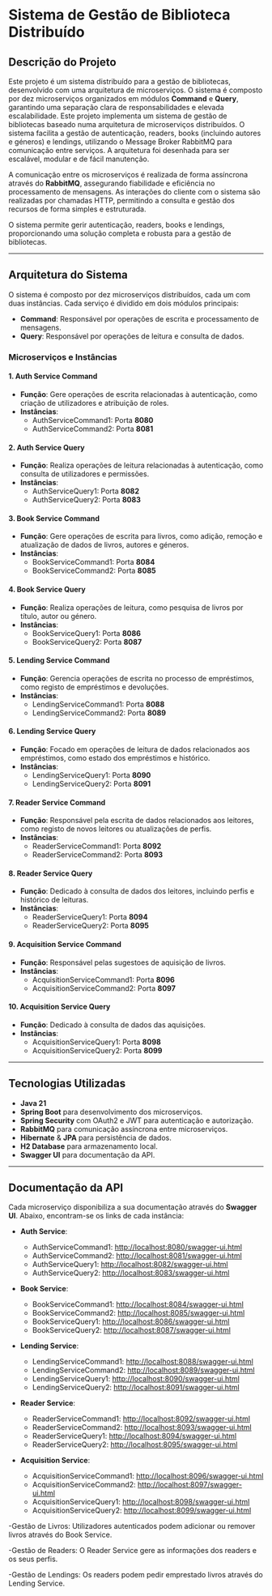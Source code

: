# Sistema de Gestão de Biblioteca Distribuído

## Descrição do Projeto


Este projeto é um sistema distribuído para a gestão de bibliotecas, desenvolvido com uma arquitetura de microserviços. O sistema é composto por dez microserviços organizados em módulos **Command** e **Query**, garantindo uma separação clara de responsabilidades e elevada escalabilidade.
Este projeto implementa um sistema de gestão de bibliotecas baseado numa arquitetura de microserviços distribuídos. O sistema facilita a gestão de autenticação, readers, books (incluindo autores e géneros) e lendings, utilizando o Message Broker RabbitMQ para comunicação entre serviços. A arquitetura foi desenhada para ser escalável, modular e de fácil manutenção.

A comunicação entre os microserviços é realizada de forma assíncrona através do **RabbitMQ**, assegurando fiabilidade e eficiência no processamento de mensagens. As interações do cliente com o sistema são realizadas por chamadas HTTP, permitindo a consulta e gestão dos recursos de forma simples e estruturada.

O sistema permite gerir autenticação, readers, books e lendings, proporcionando uma solução completa e robusta para a gestão de bibliotecas.

---

## Arquitetura do Sistema

O sistema é composto por dez microserviços distribuídos, cada um com duas instâncias. Cada serviço é dividido em dois módulos principais:

- **Command**: Responsável por operações de escrita e processamento de mensagens.
- **Query**: Responsável por operações de leitura e consulta de dados.

### Microserviços e Instâncias

#### 1. Auth Service Command
- **Função**: Gere operações de escrita relacionadas à autenticação, como criação de utilizadores e atribuição de roles.
- **Instâncias**:
    - AuthServiceCommand1: Porta **8080**
    - AuthServiceCommand2: Porta **8081**

#### 2. Auth Service Query
- **Função**: Realiza operações de leitura relacionadas à autenticação, como consulta de utilizadores e permissões.
- **Instâncias**:
    - AuthServiceQuery1: Porta **8082**
    - AuthServiceQuery2: Porta **8083**

#### 3. Book Service Command
- **Função**: Gere operações de escrita para livros, como adição, remoção e atualização de dados de livros, autores e géneros.
- **Instâncias**:
    - BookServiceCommand1: Porta **8084**
    - BookServiceCommand2: Porta **8085**

#### 4. Book Service Query
- **Função**: Realiza operações de leitura, como pesquisa de livros por título, autor ou género.
- **Instâncias**:
    - BookServiceQuery1: Porta **8086**
    - BookServiceQuery2: Porta **8087**

#### 5. Lending Service Command
- **Função**: Gerencia operações de escrita no processo de empréstimos, como registo de empréstimos e devoluções.
- **Instâncias**:
    - LendingServiceCommand1: Porta **8088**
    - LendingServiceCommand2: Porta **8089**

#### 6. Lending Service Query
- **Função**: Focado em operações de leitura de dados relacionados aos empréstimos, como estado dos empréstimos e histórico.
- **Instâncias**:
    - LendingServiceQuery1: Porta **8090**
    - LendingServiceQuery2: Porta **8091**

#### 7. Reader Service Command
- **Função**: Responsável pela escrita de dados relacionados aos leitores, como registo de novos leitores ou atualizações de perfis.
- **Instâncias**:
    - ReaderServiceCommand1: Porta **8092**
    - ReaderServiceCommand2: Porta **8093**

#### 8. Reader Service Query
- **Função**: Dedicado à consulta de dados dos leitores, incluindo perfis e histórico de leituras.
- **Instâncias**:
    - ReaderServiceQuery1: Porta **8094**
    - ReaderServiceQuery2: Porta **8095**

#### 9. Acquisition Service Command
- **Função**: Responsável pelas sugestoes de aquisição de livros.
- **Instâncias**:
    - AcquisitionServiceCommand1: Porta **8096**
    - AcquisitionServiceCommand2: Porta **8097**

#### 10. Acquisition Service Query
- **Função**: Dedicado à consulta de dados das aquisições.
- **Instâncias**:
    - AcquisitionServiceQuery1: Porta **8098**
    - AcquisitionServiceQuery2: Porta **8099**

---

## Tecnologias Utilizadas

- **Java 21**
- **Spring Boot** para desenvolvimento dos microserviços.
- **Spring Security** com OAuth2 e JWT para autenticação e autorização.
- **RabbitMQ** para comunicação assíncrona entre microserviços.
- **Hibernate** & **JPA** para persistência de dados.
- **H2 Database** para armazenamento local.
- **Swagger UI** para documentação da API.

---

## Documentação da API

Cada microserviço disponibiliza a sua documentação através do **Swagger UI**. Abaixo, encontram-se os links de cada instância:

- **Auth Service**:
    - AuthServiceCommand1: [http://localhost:8080/swagger-ui.html](http://localhost:8080/swagger-ui.html)
    - AuthServiceCommand2: [http://localhost:8081/swagger-ui.html](http://localhost:8081/swagger-ui.html)
    - AuthServiceQuery1: [http://localhost:8082/swagger-ui.html](http://localhost:8082/swagger-ui.html)
    - AuthServiceQuery2: [http://localhost:8083/swagger-ui.html](http://localhost:8083/swagger-ui.html)

- **Book Service**:
    - BookServiceCommand1: [http://localhost:8084/swagger-ui.html](http://localhost:8084/swagger-ui.html)
    - BookServiceCommand2: [http://localhost:8085/swagger-ui.html](http://localhost:8085/swagger-ui.html)
    - BookServiceQuery1: [http://localhost:8086/swagger-ui.html](http://localhost:8086/swagger-ui.html)
    - BookServiceQuery2: [http://localhost:8087/swagger-ui.html](http://localhost:8087/swagger-ui.html)

- **Lending Service**:
    - LendingServiceCommand1: [http://localhost:8088/swagger-ui.html](http://localhost:8088/swagger-ui.html)
    - LendingServiceCommand2: [http://localhost:8089/swagger-ui.html](http://localhost:8089/swagger-ui.html)
    - LendingServiceQuery1: [http://localhost:8090/swagger-ui.html](http://localhost:8090/swagger-ui.html)
    - LendingServiceQuery2: [http://localhost:8091/swagger-ui.html](http://localhost:8091/swagger-ui.html)

- **Reader Service**:
    - ReaderServiceCommand1: [http://localhost:8092/swagger-ui.html](http://localhost:8092/swagger-ui.html)
    - ReaderServiceCommand2: [http://localhost:8093/swagger-ui.html](http://localhost:8093/swagger-ui.html)
    - ReaderServiceQuery1: [http://localhost:8094/swagger-ui.html](http://localhost:8094/swagger-ui.html)
    - ReaderServiceQuery2: [http://localhost:8095/swagger-ui.html](http://localhost:8095/swagger-ui.html)

- **Acquisition Service**:
    - AcquisitionServiceCommand1: [http://localhost:8096/swagger-ui.html](http://localhost:8092/swagger-ui.html)
    - AcquisitionServiceCommand2: [http://localhost:8097/swagger-ui.html](http://localhost:8093/swagger-ui.html)
    - AcquisitionServiceQuery1: [http://localhost:8098/swagger-ui.html](http://localhost:8094/swagger-ui.html)
    - AcquisitionServiceQuery2: [http://localhost:8099/swagger-ui.html](http://localhost:8095/swagger-ui.html)

-Gestão de Livros: Utilizadores autenticados podem adicionar ou remover livros através do Book Service.

-Gestão de Readers: O Reader Service gere as informações dos readers e os seus perfis.

-Gestão de Lendings: Os readers podem pedir emprestado livros através do Lending Service.

                
